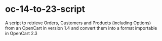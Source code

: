 # oc-14-to-23-script
A script to retrieve Orders, Customers and Products (including Options) from an OpenCart in version 1.4 and convert them into a format importable in OpenCart 2.3
